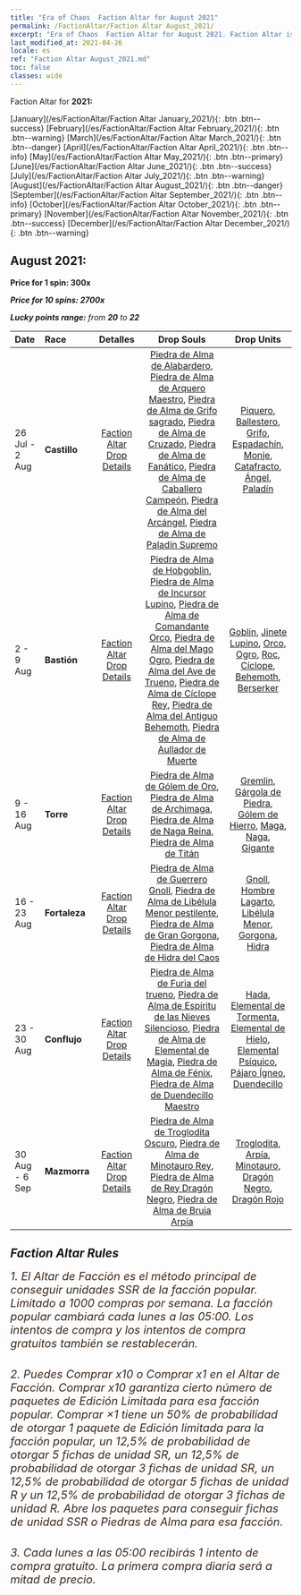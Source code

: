 ```yaml
---
title: "Era of Chaos  Faction Altar for August 2021"
permalink: /FactionAltar/Faction Altar August_2021/
excerpt: "Era of Chaos  Faction Altar for August 2021. Faction Altar is the primary method for obtaining SSR units from the popular faction. Limited to 1,000 purchases each week. The popular faction changes at 05:00 every Monday. Purchase attempts and free purchase attempts will also reset then."
last_modified_at: 2021-04-26
locale: es
ref: "Faction Altar August_2021.md"
toc: false
classes: wide
---
```


  Faction Altar for **2021:**

  [January](/es/FactionAltar/Faction Altar January_2021/){: .btn .btn--success} [February](/es/FactionAltar/Faction Altar February_2021/){: .btn .btn--warning} [March](/es/FactionAltar/Faction Altar March_2021/){: .btn .btn--danger} [April](/es/FactionAltar/Faction Altar April_2021/){: .btn .btn--info} [May](/es/FactionAltar/Faction Altar May_2021/){: .btn .btn--primary} [June](/es/FactionAltar/Faction Altar June_2021/){: .btn .btn--success} [July](/es/FactionAltar/Faction Altar July_2021/){: .btn .btn--warning} [August](/es/FactionAltar/Faction Altar August_2021/){: .btn .btn--danger} [September](/es/FactionAltar/Faction Altar September_2021/){: .btn .btn--info} [October](/es/FactionAltar/Faction Altar October_2021/){: .btn .btn--primary} [November](/es/FactionAltar/Faction Altar November_2021/){: .btn .btn--success} [December](/es/FactionAltar/Faction Altar December_2021/){: .btn .btn--warning} 

## August 2021:

  **Price for 1 spin: 300x** <i class="fas fa-gem"/>

  **Price for 10 spins: 2700x** <i class="fas fa-gem"/>

  **Lucky points range:** from **20** to **22**

  |    Date    |  Race  |  Detalles  |   Drop Souls   | Drop Units |
  |:-----------|:-------|:---------:|:--------------:|:----------:|
  | 26 Jul - 2 Aug | **Castillo** | [Faction Altar Drop Details](/es/FactionAltar/DROP_101/) | [Piedra de Alma de Alabardero](/ItemsES/unt_282/), [Piedra de Alma de Arquero Maestro](/ItemsES/unt_283/), [Piedra de Alma de Grifo sagrado](/ItemsES/unt_284/), [Piedra de Alma de Cruzado](/ItemsES/unt_285/), [Piedra de Alma de Fanático](/ItemsES/unt_286/), [Piedra de Alma de Caballero Campeón](/ItemsES/unt_287/), [Piedra de Alma del Arcángel](/ItemsES/unt_288/), [Piedra de Alma de Paladín Supremo](/ItemsES/unt_289/) | [Piquero](/ItemsES/unt_190/), [Ballestero](/ItemsES/unt_191/), [Grifo](/ItemsES/unt_192/), [Espadachín](/ItemsES/unt_193/), [Monje](/ItemsES/unt_194/), [Catafracto](/ItemsES/unt_195/), [Ángel](/ItemsES/unt_196/), [Paladín](/ItemsES/unt_197/) | 
  | 2 - 9 Aug | **Bastión** | [Faction Altar Drop Details](/es/FactionAltar/DROP_103/) | [Piedra de Alma de Hobgoblin](/ItemsES/unt_305/), [Piedra de Alma de Incursor Lupino](/ItemsES/unt_306/), [Piedra de Alma de Comandante Orco](/ItemsES/unt_307/), [Piedra de Alma del Mago Ogro](/ItemsES/unt_308/), [Piedra de Alma del Ave de Trueno](/ItemsES/unt_309/), [Piedra de Alma de Cíclope Rey](/ItemsES/unt_310/), [Piedra de Alma del Antiguo Behemoth](/ItemsES/unt_311/), [Piedra de Alma de Aullador de Muerte](/ItemsES/unt_312/) | [Goblin](/ItemsES/unt_217/), [Jinete Lupino](/ItemsES/unt_218/), [Orco](/ItemsES/unt_219/), [Ogro](/ItemsES/unt_220/), [Roc](/ItemsES/unt_221/), [Cíclope](/ItemsES/unt_222/), [Behemoth](/ItemsES/unt_223/), [Berserker](/ItemsES/unt_224/) | 
  | 9 - 16 Aug | **Torre** | [Faction Altar Drop Details](/es/FactionAltar/DROP_106/) | [Piedra de Alma de Gólem de Oro](/ItemsES/unt_322/), [Piedra de Alma de Archimaga](/ItemsES/unt_323/), [Piedra de Alma de Naga Reina](/ItemsES/unt_325/), [Piedra de Alma de Titán](/ItemsES/unt_326/) | [Gremlin](/ItemsES/unt_235/), [Gárgola de Piedra](/ItemsES/unt_236/), [Gólem de Hierro](/ItemsES/unt_237/), [Maga](/ItemsES/unt_238/), [Naga](/ItemsES/unt_240/), [Gigante](/ItemsES/unt_241/) | 
  | 16 - 23 Aug | **Fortaleza** | [Faction Altar Drop Details](/es/FactionAltar/DROP_108/) | [Piedra de Alma de Guerrero Gnoll](/ItemsES/unt_336/), [Piedra de Alma de Libélula Menor pestilente](/ItemsES/unt_337/), [Piedra de Alma de Gran Gorgona](/ItemsES/unt_339/), [Piedra de Alma de Hidra del Caos](/ItemsES/unt_341/) | [Gnoll](/ItemsES/unt_253/), [Hombre Lagarto](/ItemsES/unt_254/), [Libélula Menor](/ItemsES/unt_255/), [Gorgona](/ItemsES/unt_257/), [Hidra](/ItemsES/unt_259/) | 
  | 23 - 30 Aug | **Conflujo** | [Faction Altar Drop Details](/es/FactionAltar/DROP_109/) | [Piedra de Alma de Furia del trueno](/ItemsES/unt_344/), [Piedra de Alma de Espíritu de las Nieves Silencioso](/ItemsES/unt_345/), [Piedra de Alma de Elemental de Magia](/ItemsES/unt_347/), [Piedra de Alma de Fénix](/ItemsES/unt_348/), [Piedra de Alma de Duendecillo Maestro](/ItemsES/unt_349/) | [Hada](/ItemsES/unt_262/), [Elemental de Tormenta](/ItemsES/unt_263/), [Elemental de Hielo](/ItemsES/unt_264/), [Elemental Psíquico](/ItemsES/unt_267/), [Pájaro Ígneo](/ItemsES/unt_268/), [Duendecillo](/ItemsES/unt_270/) | 
  | 30 Aug - 6 Sep | **Mazmorra** | [Faction Altar Drop Details](/es/FactionAltar/DROP_107/) | [Piedra de Alma de Troglodita Oscuro](/ItemsES/unt_328/), [Piedra de Alma de Minotauro Rey](/ItemsES/unt_332/), [Piedra de Alma de Rey Dragón Negro](/ItemsES/unt_334/), [Piedra de Alma de Bruja Arpía](/ItemsES/unt_329/) | [Troglodita](/ItemsES/unt_244/), [Arpía](/ItemsES/unt_245/), [Minotauro](/ItemsES/unt_248/), [Dragón Negro](/ItemsES/unt_250/), [Dragón Rojo](/ItemsES/unt_251/) | 




## Faction Altar Rules

  <span style="color: #3c2a1e;font-size:20px">1. El Altar de Facción es el método principal de conseguir unidades SSR de la facción popular. Limitado a 1000 compras por semana. La facción popular cambiará cada lunes a las 05:00. Los intentos de compra y los intentos de compra gratuitos también se restablecerán. </span><br/>

<br/>  <span style="color: #3c2a1e;font-size:20px">2. Puedes Comprar x10 o Comprar x1 en el Altar de Facción. Comprar x10 garantiza cierto número de paquetes de Edición Limitada para esa facción popular. Comprar ×1 tiene un 50% de probabilidad de otorgar 1 paquete de Edición limitada para la facción popular, un 12,5% de probabilidad de otorgar 5 fichas de unidad SR, un 12,5% de probabilidad de otorgar 3 fichas de unidad SR, un 12,5% de probabilidad de otorgar 5 fichas de unidad R y un 12,5% de probabilidad de otorgar 3 fichas de unidad R. Abre los paquetes para conseguir fichas de unidad SSR o Piedras de Alma para esa facción.</span>

<br/>  <span style="color: #3c2a1e;font-size:20px">3. Cada lunes a las 05:00 recibirás 1 intento de compra gratuito. La primera compra diaria será a mitad de precio.</span><br/>

<br/>